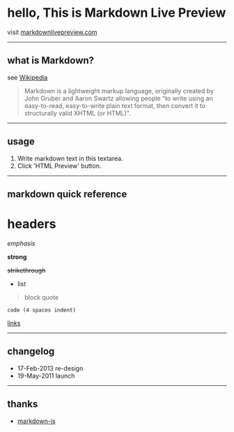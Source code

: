 # hello, This is Markdown Live Preview

visit [markdownlivepreview.com](http://markdownlivepreview.com)

----
## what is Markdown?
see [Wikipedia](http://en.wikipedia.org/wiki/Markdown)

> Markdown is a lightweight markup language, originally created by John Gruber and Aaron Swartz allowing people "to write using an easy-to-read, easy-to-write plain text format, then convert it to structurally valid XHTML (or HTML)".

----
## usage
1. Write markdown text in this textarea.
2. Click 'HTML Preview' button.

----
## markdown quick reference
# headers

*emphasis*

**strong**

~~strikethrough~~

* list

>block quote

    code (4 spaces indent)
[links](http://wikipedia.org)

----
## changelog
* 17-Feb-2013 re-design
* 19-May-2011 launch

----
## thanks
* [markdown-js](https://github.com/evilstreak/markdown-js)

